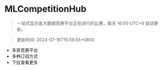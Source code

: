 # MLCompetitionHub

> 一站式显示各大数据竞赛平台正在进行的比赛，每天 16:00 UTC+8 自动更新。
  
> 更新时间: 2024-07-16T15:59:55+0800 

* 多家竞赛平台
* 多种订阅方式
* 下拉查看更多